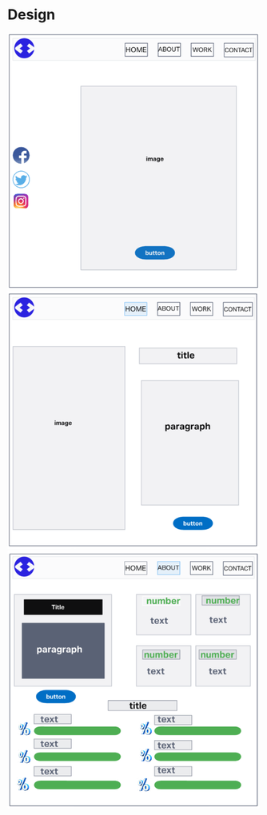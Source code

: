 # Design

![landing page](./images/landing-page.png) ![home page](images/home-page.png)
![about page](./images/about-page.png)
